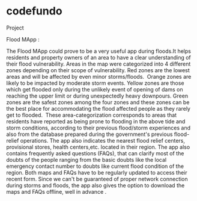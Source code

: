 # codefundo
Project

Flood MApp :

The Flood MApp could prove to be a very useful app during floods.It helps residents and property owners of an area to have a clear understanding of their flood vulnerability. Areas in the map were categorized into 4 different zones depending on their scope of vulnerability. Red zones are the lowest areas and will be affected by even minor storms/floods.  Orange zones are likely to be impacted by moderate storm events. Yellow zones are those which get flooded only during the unlikely event of opening of dams on reaching the upper limit or during unexpectedly heavy downpours. Green zones are the safest zones among the four zones and these zones can be the best place for accommodating the flood affected people as they rarely get to flooded.  These area-categorization corresponds to areas that residents have reported as being prone to flooding in the above tide and storm conditions, according to their previous flood/storm experiences and also from the database prepared during the government's previous flood-relief operations. 
The app also indicates the nearest flood relief centers, provisional stores, health centers,etc. located in their region.
The app also contains frequently asked questions (FAQs), that can clarify most of the doubts of the people ranging from the basic doubts like the local emergency contact number to doubts like current flood condition of the region.
Both maps and FAQs have to be regularly updated to access their recent form. Since we can't be guaranteed of proper network connection during storms and floods, the app also gives the option to download the maps and FAQs offline, well in advance .
